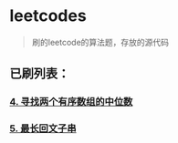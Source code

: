 # leetcodes
>刷的leetcode的算法题，存放的源代码
## 已刷列表：
### [4. 寻找两个有序数组的中位数](https://leetcode-cn.com/problems/median-of-two-sorted-arrays/)
### [5. 最长回文子串](https://leetcode-cn.com/problems/longest-palindromic-substring/)

